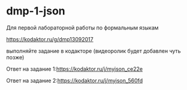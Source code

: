 # dmp-1-json
Для первой лабораторной работы по формальным языкам 

https://kodaktor.ru/g/dmp13092017

выполняйте задание в кодакторе (видеоролик будет добавлен чуть позже)

Ответ на задание 1:https://kodaktor.ru/j/myjson_ce22e 

Ответ на задание 2:https://kodaktor.ru/j/myjson_560fd
